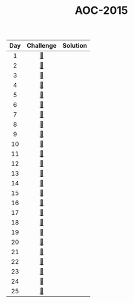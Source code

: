 # <p align="center"> AOC-2015 </p>
<br>

| Day | Challenge | Solution |
|:---:|:---:|:---:|
| 1 | [🎁](https://adventofcode.com/2015/day/1) | [](./src/day01) | 
| 2 | [🎁](https://adventofcode.com/2015/day/2) | [](./src/day02) | 
| 3 | [🎁](https://adventofcode.com/2015/day/3) | [](./src/day03) | 
| 4 | [🎁](https://adventofcode.com/2015/day/4) | [](./src/day04)|
| 5 | [🎁](https://adventofcode.com/2015/day/5) | [](./src/day05) |
| 6 | [🎁](https://adventofcode.com/2015/day/6) | [](./src/day06) |
| 7 | [🎁](https://adventofcode.com/2015/day/7) | [](./src/day07) |
| 8 | [🎁](https://adventofcode.com/2015/day/8) | [](./src/day08) |
| 9 | [🎁](https://adventofcode.com/2015/day/9) | [](./src/day09) |
| 10 | [🎁](https://adventofcode.com/2015/day/10) | [](./src/day10) |
| 11 | [🎁](https://adventofcode.com/2015/day/11) | [](./src/day11) |
| 12 | [🎁](https://adventofcode.com/2015/day/12) | [](./src/day12) |
| 13 | [🎁](https://adventofcode.com/2015/day/13) | [](./src/day13) |
| 14 | [🎁](https://adventofcode.com/2015/day/14) | [](./src/day14) |
| 15 | [🎁](https://adventofcode.com/2015/day/15) | [](./src/day15) |
| 16 | [🎁](https://adventofcode.com/2015/day/16) | [](./src/day16) |
| 17 | [🎁](https://adventofcode.com/2015/day/17) | [](./src/day17) |
| 18 | [🎁](https://adventofcode.com/2015/day/18) | [](./src/day18) |
| 19 | [🎁](https://adventofcode.com/2015/day/19) | [](./src/day19) |
| 20 | [🎁](https://adventofcode.com/2015/day/20) | [](./src/day20) |
| 21 | [🎁](https://adventofcode.com/2015/day/21) | [](./src/day21) |
| 22 | [🎁](https://adventofcode.com/2015/day/22) | [](./src/day22) |
| 23 | [🎁](https://adventofcode.com/2015/day/23) | [](./src/day23) |
| 24 | [🎁](https://adventofcode.com/2015/day/24) | [](./src/day24) |
| 25 | [🎁](https://adventofcode.com/2015/day/25) | [](./src/day25) |
